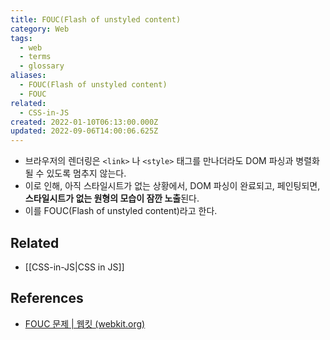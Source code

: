 ```yaml
---
title: FOUC(Flash of unstyled content)
category: Web
tags:
  - web
  - terms
  - glossary
aliases:
  - FOUC(Flash of unstyled content)
  - FOUC
related:
  - CSS-in-JS
created: 2022-01-10T06:13:00.000Z
updated: 2022-09-06T14:00:06.625Z
---
```


<Metadata />

- 브라우저의 렌더링은 `<link>` 나 `<style>` 태그를 만나더라도 DOM 파싱과 병렬화 될 수 있도록 멈추지 않는다.
- 이로 인해, 아직 스타일시트가 없는 상황에서, DOM 파싱이 완료되고, 페인팅되면, **스타일시트가 없는 원형의 모습이 잠깐 노출**된다.
- 이를 FOUC(Flash of unstyled content)라고 한다.

## Related

- [[CSS-in-JS|CSS in JS]]

## References

- [FOUC 문제 | 웹킷 (webkit.org)](https://webkit.org/blog/66/the-fouc-problem/)
